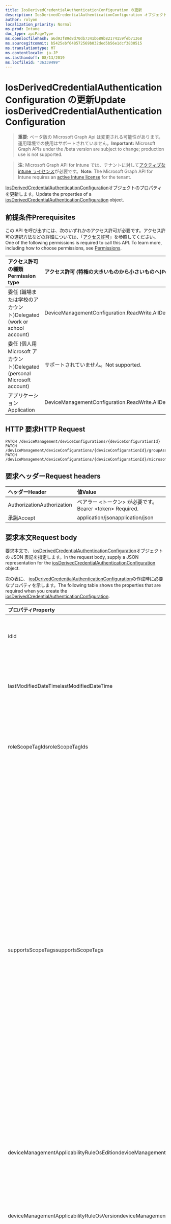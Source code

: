 ```yaml
---
title: IosDerivedCredentialAuthenticationConfiguration の更新
description: IosDerivedCredentialAuthenticationConfiguration オブジェクトのプロパティを更新します。
author: rolyon
localization_priority: Normal
ms.prod: Intune
doc_type: apiPageType
ms.openlocfilehash: a6d93f89d8d70db7341b689b82174159feb71368
ms.sourcegitcommit: b5425ebf648572569b032ded5b56e1dcf3830515
ms.translationtype: MT
ms.contentlocale: ja-JP
ms.lasthandoff: 08/13/2019
ms.locfileid: "36339499"
---
```

# <a name="update-iosderivedcredentialauthenticationconfiguration"></a><span data-ttu-id="aebb8-103">IosDerivedCredentialAuthenticationConfiguration の更新</span><span class="sxs-lookup"><span data-stu-id="aebb8-103">Update iosDerivedCredentialAuthenticationConfiguration</span></span>

> <span data-ttu-id="aebb8-104">**重要:** ベータ版の Microsoft Graph Api は変更される可能性があります。運用環境での使用はサポートされていません。</span><span class="sxs-lookup"><span data-stu-id="aebb8-104">**Important:** Microsoft Graph APIs under the /beta version are subject to change; production use is not supported.</span></span>

> <span data-ttu-id="aebb8-105">**注:** Microsoft Graph API for Intune では、テナントに対して[アクティブな intune ライセンス](https://go.microsoft.com/fwlink/?linkid=839381)が必要です。</span><span class="sxs-lookup"><span data-stu-id="aebb8-105">**Note:** The Microsoft Graph API for Intune requires an [active Intune license](https://go.microsoft.com/fwlink/?linkid=839381) for the tenant.</span></span>

<span data-ttu-id="aebb8-106">[IosDerivedCredentialAuthenticationConfiguration](../resources/intune-deviceconfig-iosderivedcredentialauthenticationconfiguration.md)オブジェクトのプロパティを更新します。</span><span class="sxs-lookup"><span data-stu-id="aebb8-106">Update the properties of a [iosDerivedCredentialAuthenticationConfiguration](../resources/intune-deviceconfig-iosderivedcredentialauthenticationconfiguration.md) object.</span></span>

## <a name="prerequisites"></a><span data-ttu-id="aebb8-107">前提条件</span><span class="sxs-lookup"><span data-stu-id="aebb8-107">Prerequisites</span></span>
<span data-ttu-id="aebb8-p101">この API を呼び出すには、次のいずれかのアクセス許可が必要です。アクセス許可の選択方法などの詳細については、「[アクセス許可](/graph/permissions-reference)」を参照してください。</span><span class="sxs-lookup"><span data-stu-id="aebb8-p101">One of the following permissions is required to call this API. To learn more, including how to choose permissions, see [Permissions](/graph/permissions-reference).</span></span>

|<span data-ttu-id="aebb8-110">アクセス許可の種類</span><span class="sxs-lookup"><span data-stu-id="aebb8-110">Permission type</span></span>|<span data-ttu-id="aebb8-111">アクセス許可 (特権の大きいものから小さいものへ)</span><span class="sxs-lookup"><span data-stu-id="aebb8-111">Permissions (from most to least privileged)</span></span>|
|:---|:---|
|<span data-ttu-id="aebb8-112">委任 (職場または学校のアカウント)</span><span class="sxs-lookup"><span data-stu-id="aebb8-112">Delegated (work or school account)</span></span>|<span data-ttu-id="aebb8-113">DeviceManagementConfiguration.ReadWrite.All</span><span class="sxs-lookup"><span data-stu-id="aebb8-113">DeviceManagementConfiguration.ReadWrite.All</span></span>|
|<span data-ttu-id="aebb8-114">委任 (個人用 Microsoft アカウント)</span><span class="sxs-lookup"><span data-stu-id="aebb8-114">Delegated (personal Microsoft account)</span></span>|<span data-ttu-id="aebb8-115">サポートされていません。</span><span class="sxs-lookup"><span data-stu-id="aebb8-115">Not supported.</span></span>|
|<span data-ttu-id="aebb8-116">アプリケーション</span><span class="sxs-lookup"><span data-stu-id="aebb8-116">Application</span></span>|<span data-ttu-id="aebb8-117">DeviceManagementConfiguration.ReadWrite.All</span><span class="sxs-lookup"><span data-stu-id="aebb8-117">DeviceManagementConfiguration.ReadWrite.All</span></span>|

## <a name="http-request"></a><span data-ttu-id="aebb8-118">HTTP 要求</span><span class="sxs-lookup"><span data-stu-id="aebb8-118">HTTP Request</span></span>
<!-- {
  "blockType": "ignored"
}
-->
``` http
PATCH /deviceManagement/deviceConfigurations/{deviceConfigurationId}
PATCH /deviceManagement/deviceConfigurations/{deviceConfigurationId}/groupAssignments/{deviceConfigurationGroupAssignmentId}/deviceConfiguration
PATCH /deviceManagement/deviceConfigurations/{deviceConfigurationId}/microsoft.graph.windowsDomainJoinConfiguration/networkAccessConfigurations/{deviceConfigurationId}
```

## <a name="request-headers"></a><span data-ttu-id="aebb8-119">要求ヘッダー</span><span class="sxs-lookup"><span data-stu-id="aebb8-119">Request headers</span></span>
|<span data-ttu-id="aebb8-120">ヘッダー</span><span class="sxs-lookup"><span data-stu-id="aebb8-120">Header</span></span>|<span data-ttu-id="aebb8-121">値</span><span class="sxs-lookup"><span data-stu-id="aebb8-121">Value</span></span>|
|:---|:---|
|<span data-ttu-id="aebb8-122">Authorization</span><span class="sxs-lookup"><span data-stu-id="aebb8-122">Authorization</span></span>|<span data-ttu-id="aebb8-123">ベアラー &lt;トークン&gt; が必要です。</span><span class="sxs-lookup"><span data-stu-id="aebb8-123">Bearer &lt;token&gt; Required.</span></span>|
|<span data-ttu-id="aebb8-124">承諾</span><span class="sxs-lookup"><span data-stu-id="aebb8-124">Accept</span></span>|<span data-ttu-id="aebb8-125">application/json</span><span class="sxs-lookup"><span data-stu-id="aebb8-125">application/json</span></span>|

## <a name="request-body"></a><span data-ttu-id="aebb8-126">要求本文</span><span class="sxs-lookup"><span data-stu-id="aebb8-126">Request body</span></span>
<span data-ttu-id="aebb8-127">要求本文で、 [iosDerivedCredentialAuthenticationConfiguration](../resources/intune-deviceconfig-iosderivedcredentialauthenticationconfiguration.md)オブジェクトの JSON 表記を指定します。</span><span class="sxs-lookup"><span data-stu-id="aebb8-127">In the request body, supply a JSON representation for the [iosDerivedCredentialAuthenticationConfiguration](../resources/intune-deviceconfig-iosderivedcredentialauthenticationconfiguration.md) object.</span></span>

<span data-ttu-id="aebb8-128">次の表に、 [iosDerivedCredentialAuthenticationConfiguration](../resources/intune-deviceconfig-iosderivedcredentialauthenticationconfiguration.md)の作成時に必要なプロパティを示します。</span><span class="sxs-lookup"><span data-stu-id="aebb8-128">The following table shows the properties that are required when you create the [iosDerivedCredentialAuthenticationConfiguration](../resources/intune-deviceconfig-iosderivedcredentialauthenticationconfiguration.md).</span></span>

|<span data-ttu-id="aebb8-129">プロパティ</span><span class="sxs-lookup"><span data-stu-id="aebb8-129">Property</span></span>|<span data-ttu-id="aebb8-130">型</span><span class="sxs-lookup"><span data-stu-id="aebb8-130">Type</span></span>|<span data-ttu-id="aebb8-131">説明</span><span class="sxs-lookup"><span data-stu-id="aebb8-131">Description</span></span>|
|:---|:---|:---|
|<span data-ttu-id="aebb8-132">id</span><span class="sxs-lookup"><span data-stu-id="aebb8-132">id</span></span>|<span data-ttu-id="aebb8-133">文字列</span><span class="sxs-lookup"><span data-stu-id="aebb8-133">String</span></span>|<span data-ttu-id="aebb8-134">エンティティのキー。</span><span class="sxs-lookup"><span data-stu-id="aebb8-134">Key of the entity.</span></span> <span data-ttu-id="aebb8-135">[deviceConfiguration](../resources/intune-deviceconfig-deviceconfiguration.md) から継承します</span><span class="sxs-lookup"><span data-stu-id="aebb8-135">Inherited from [deviceConfiguration](../resources/intune-deviceconfig-deviceconfiguration.md)</span></span>|
|<span data-ttu-id="aebb8-136">lastModifiedDateTime</span><span class="sxs-lookup"><span data-stu-id="aebb8-136">lastModifiedDateTime</span></span>|<span data-ttu-id="aebb8-137">DateTimeOffset</span><span class="sxs-lookup"><span data-stu-id="aebb8-137">DateTimeOffset</span></span>|<span data-ttu-id="aebb8-138">オブジェクトの最終更新の DateTime。</span><span class="sxs-lookup"><span data-stu-id="aebb8-138">DateTime the object was last modified.</span></span> <span data-ttu-id="aebb8-139">[deviceConfiguration](../resources/intune-deviceconfig-deviceconfiguration.md) から継承します</span><span class="sxs-lookup"><span data-stu-id="aebb8-139">Inherited from [deviceConfiguration](../resources/intune-deviceconfig-deviceconfiguration.md)</span></span>|
|<span data-ttu-id="aebb8-140">roleScopeTagIds</span><span class="sxs-lookup"><span data-stu-id="aebb8-140">roleScopeTagIds</span></span>|<span data-ttu-id="aebb8-141">文字列コレクション</span><span class="sxs-lookup"><span data-stu-id="aebb8-141">String collection</span></span>|<span data-ttu-id="aebb8-142">このエンティティインスタンスの範囲タグのリスト。</span><span class="sxs-lookup"><span data-stu-id="aebb8-142">List of Scope Tags for this Entity instance.</span></span> <span data-ttu-id="aebb8-143">[deviceConfiguration](../resources/intune-deviceconfig-deviceconfiguration.md) から継承します</span><span class="sxs-lookup"><span data-stu-id="aebb8-143">Inherited from [deviceConfiguration](../resources/intune-deviceconfig-deviceconfiguration.md)</span></span>|
|<span data-ttu-id="aebb8-144">supportsScopeTags</span><span class="sxs-lookup"><span data-stu-id="aebb8-144">supportsScopeTags</span></span>|<span data-ttu-id="aebb8-145">Boolean</span><span class="sxs-lookup"><span data-stu-id="aebb8-145">Boolean</span></span>|<span data-ttu-id="aebb8-146">基になるデバイス構成がスコープタグの割り当てをサポートしているかどうかを示します。</span><span class="sxs-lookup"><span data-stu-id="aebb8-146">Indicates whether or not the underlying Device Configuration supports the assignment of scope tags.</span></span> <span data-ttu-id="aebb8-147">この値が false である場合、ScopeTags プロパティへの割り当ては許可されません。エンティティは、スコープを持つユーザーには表示されません。</span><span class="sxs-lookup"><span data-stu-id="aebb8-147">Assigning to the ScopeTags property is not allowed when this value is false and entities will not be visible to scoped users.</span></span> <span data-ttu-id="aebb8-148">これは Silverlight で作成された従来のポリシーに対して実行され、Azure ポータルでポリシーを削除して再作成することによって解決できます。</span><span class="sxs-lookup"><span data-stu-id="aebb8-148">This occurs for Legacy policies created in Silverlight and can be resolved by deleting and recreating the policy in the Azure Portal.</span></span> <span data-ttu-id="aebb8-149">このプロパティに値を設定するには、 SetExtrusionDirection メソッドを適用します。</span><span class="sxs-lookup"><span data-stu-id="aebb8-149">This property is read-only.</span></span> <span data-ttu-id="aebb8-150">[deviceConfiguration](../resources/intune-deviceconfig-deviceconfiguration.md) から継承します</span><span class="sxs-lookup"><span data-stu-id="aebb8-150">Inherited from [deviceConfiguration](../resources/intune-deviceconfig-deviceconfiguration.md)</span></span>|
|<span data-ttu-id="aebb8-151">deviceManagementApplicabilityRuleOsEdition</span><span class="sxs-lookup"><span data-stu-id="aebb8-151">deviceManagementApplicabilityRuleOsEdition</span></span>|[<span data-ttu-id="aebb8-152">deviceManagementApplicabilityRuleOsEdition</span><span class="sxs-lookup"><span data-stu-id="aebb8-152">deviceManagementApplicabilityRuleOsEdition</span></span>](../resources/intune-deviceconfig-devicemanagementapplicabilityruleosedition.md)|<span data-ttu-id="aebb8-153">このポリシーの OS エディションの適用。</span><span class="sxs-lookup"><span data-stu-id="aebb8-153">The OS edition applicability for this Policy.</span></span> <span data-ttu-id="aebb8-154">[deviceConfiguration](../resources/intune-deviceconfig-deviceconfiguration.md) から継承します</span><span class="sxs-lookup"><span data-stu-id="aebb8-154">Inherited from [deviceConfiguration](../resources/intune-deviceconfig-deviceconfiguration.md)</span></span>|
|<span data-ttu-id="aebb8-155">deviceManagementApplicabilityRuleOsVersion</span><span class="sxs-lookup"><span data-stu-id="aebb8-155">deviceManagementApplicabilityRuleOsVersion</span></span>|[<span data-ttu-id="aebb8-156">deviceManagementApplicabilityRuleOsVersion</span><span class="sxs-lookup"><span data-stu-id="aebb8-156">deviceManagementApplicabilityRuleOsVersion</span></span>](../resources/intune-deviceconfig-devicemanagementapplicabilityruleosversion.md)|<span data-ttu-id="aebb8-157">このポリシーの OS バージョン適用ルール。</span><span class="sxs-lookup"><span data-stu-id="aebb8-157">The OS version applicability rule for this Policy.</span></span> <span data-ttu-id="aebb8-158">[deviceConfiguration](../resources/intune-deviceconfig-deviceconfiguration.md) から継承します</span><span class="sxs-lookup"><span data-stu-id="aebb8-158">Inherited from [deviceConfiguration](../resources/intune-deviceconfig-deviceconfiguration.md)</span></span>|
|<span data-ttu-id="aebb8-159">Devicemanagementの信頼性ルール Devicemode</span><span class="sxs-lookup"><span data-stu-id="aebb8-159">deviceManagementApplicabilityRuleDeviceMode</span></span>|[<span data-ttu-id="aebb8-160">Devicemanagementの信頼性ルール Devicemode</span><span class="sxs-lookup"><span data-stu-id="aebb8-160">deviceManagementApplicabilityRuleDeviceMode</span></span>](../resources/intune-deviceconfig-devicemanagementapplicabilityruledevicemode.md)|<span data-ttu-id="aebb8-161">このポリシーのデバイスモード適用ルール。</span><span class="sxs-lookup"><span data-stu-id="aebb8-161">The device mode applicability rule for this Policy.</span></span> <span data-ttu-id="aebb8-162">[deviceConfiguration](../resources/intune-deviceconfig-deviceconfiguration.md) から継承します</span><span class="sxs-lookup"><span data-stu-id="aebb8-162">Inherited from [deviceConfiguration](../resources/intune-deviceconfig-deviceconfiguration.md)</span></span>|
|<span data-ttu-id="aebb8-163">createdDateTime</span><span class="sxs-lookup"><span data-stu-id="aebb8-163">createdDateTime</span></span>|<span data-ttu-id="aebb8-164">DateTimeOffset</span><span class="sxs-lookup"><span data-stu-id="aebb8-164">DateTimeOffset</span></span>|<span data-ttu-id="aebb8-165">オブジェクトが作成された DateTime。</span><span class="sxs-lookup"><span data-stu-id="aebb8-165">DateTime the object was created.</span></span> <span data-ttu-id="aebb8-166">[deviceConfiguration](../resources/intune-deviceconfig-deviceconfiguration.md) から継承します</span><span class="sxs-lookup"><span data-stu-id="aebb8-166">Inherited from [deviceConfiguration](../resources/intune-deviceconfig-deviceconfiguration.md)</span></span>|
|<span data-ttu-id="aebb8-167">description</span><span class="sxs-lookup"><span data-stu-id="aebb8-167">description</span></span>|<span data-ttu-id="aebb8-168">String</span><span class="sxs-lookup"><span data-stu-id="aebb8-168">String</span></span>|<span data-ttu-id="aebb8-169">管理者が指定した、デバイス構成についての説明。</span><span class="sxs-lookup"><span data-stu-id="aebb8-169">Admin provided description of the Device Configuration.</span></span> <span data-ttu-id="aebb8-170">[deviceConfiguration](../resources/intune-deviceconfig-deviceconfiguration.md) から継承します</span><span class="sxs-lookup"><span data-stu-id="aebb8-170">Inherited from [deviceConfiguration](../resources/intune-deviceconfig-deviceconfiguration.md)</span></span>|
|<span data-ttu-id="aebb8-171">displayName</span><span class="sxs-lookup"><span data-stu-id="aebb8-171">displayName</span></span>|<span data-ttu-id="aebb8-172">String</span><span class="sxs-lookup"><span data-stu-id="aebb8-172">String</span></span>|<span data-ttu-id="aebb8-173">管理者が指定した、デバイス構成の名前。</span><span class="sxs-lookup"><span data-stu-id="aebb8-173">Admin provided name of the device configuration.</span></span> <span data-ttu-id="aebb8-174">[deviceConfiguration](../resources/intune-deviceconfig-deviceconfiguration.md) から継承します</span><span class="sxs-lookup"><span data-stu-id="aebb8-174">Inherited from [deviceConfiguration](../resources/intune-deviceconfig-deviceconfiguration.md)</span></span>|
|<span data-ttu-id="aebb8-175">version</span><span class="sxs-lookup"><span data-stu-id="aebb8-175">version</span></span>|<span data-ttu-id="aebb8-176">Int32</span><span class="sxs-lookup"><span data-stu-id="aebb8-176">Int32</span></span>|<span data-ttu-id="aebb8-177">デバイス構成のバージョン。</span><span class="sxs-lookup"><span data-stu-id="aebb8-177">Version of the device configuration.</span></span> <span data-ttu-id="aebb8-178">[deviceConfiguration](../resources/intune-deviceconfig-deviceconfiguration.md) から継承します</span><span class="sxs-lookup"><span data-stu-id="aebb8-178">Inherited from [deviceConfiguration](../resources/intune-deviceconfig-deviceconfiguration.md)</span></span>|



## <a name="response"></a><span data-ttu-id="aebb8-179">応答</span><span class="sxs-lookup"><span data-stu-id="aebb8-179">Response</span></span>
<span data-ttu-id="aebb8-180">成功した場合、このメソッド`200 OK`は応答コードと、応答本文で更新された[iosDerivedCredentialAuthenticationConfiguration](../resources/intune-deviceconfig-iosderivedcredentialauthenticationconfiguration.md)オブジェクトを返します。</span><span class="sxs-lookup"><span data-stu-id="aebb8-180">If successful, this method returns a `200 OK` response code and an updated [iosDerivedCredentialAuthenticationConfiguration](../resources/intune-deviceconfig-iosderivedcredentialauthenticationconfiguration.md) object in the response body.</span></span>

## <a name="example"></a><span data-ttu-id="aebb8-181">例</span><span class="sxs-lookup"><span data-stu-id="aebb8-181">Example</span></span>

### <a name="request"></a><span data-ttu-id="aebb8-182">要求</span><span class="sxs-lookup"><span data-stu-id="aebb8-182">Request</span></span>
<span data-ttu-id="aebb8-183">以下は、要求の例です。</span><span class="sxs-lookup"><span data-stu-id="aebb8-183">Here is an example of the request.</span></span>
``` http
PATCH https://graph.microsoft.com/beta/deviceManagement/deviceConfigurations/{deviceConfigurationId}
Content-type: application/json
Content-length: 1050

{
  "@odata.type": "#microsoft.graph.iosDerivedCredentialAuthenticationConfiguration",
  "roleScopeTagIds": [
    "Role Scope Tag Ids value"
  ],
  "supportsScopeTags": true,
  "deviceManagementApplicabilityRuleOsEdition": {
    "@odata.type": "microsoft.graph.deviceManagementApplicabilityRuleOsEdition",
    "osEditionTypes": [
      "windows10EnterpriseN"
    ],
    "name": "Name value",
    "ruleType": "exclude"
  },
  "deviceManagementApplicabilityRuleOsVersion": {
    "@odata.type": "microsoft.graph.deviceManagementApplicabilityRuleOsVersion",
    "minOSVersion": "Min OSVersion value",
    "maxOSVersion": "Max OSVersion value",
    "name": "Name value",
    "ruleType": "exclude"
  },
  "deviceManagementApplicabilityRuleDeviceMode": {
    "@odata.type": "microsoft.graph.deviceManagementApplicabilityRuleDeviceMode",
    "deviceMode": "sModeConfiguration",
    "name": "Name value",
    "ruleType": "exclude"
  },
  "description": "Description value",
  "displayName": "Display Name value",
  "version": 7
}
```

### <a name="response"></a><span data-ttu-id="aebb8-184">応答</span><span class="sxs-lookup"><span data-stu-id="aebb8-184">Response</span></span>
<span data-ttu-id="aebb8-p113">以下は、応答の例です。注:簡潔にするために、ここに示す応答オブジェクトは切り詰められている場合があります。すべてのプロパティは実際の呼び出しから返されます。</span><span class="sxs-lookup"><span data-stu-id="aebb8-p113">Here is an example of the response. Note: The response object shown here may be truncated for brevity. All of the properties will be returned from an actual call.</span></span>
``` http
HTTP/1.1 200 OK
Content-Type: application/json
Content-Length: 1222

{
  "@odata.type": "#microsoft.graph.iosDerivedCredentialAuthenticationConfiguration",
  "id": "01713f58-3f58-0171-583f-7101583f7101",
  "lastModifiedDateTime": "2017-01-01T00:00:35.1329464-08:00",
  "roleScopeTagIds": [
    "Role Scope Tag Ids value"
  ],
  "supportsScopeTags": true,
  "deviceManagementApplicabilityRuleOsEdition": {
    "@odata.type": "microsoft.graph.deviceManagementApplicabilityRuleOsEdition",
    "osEditionTypes": [
      "windows10EnterpriseN"
    ],
    "name": "Name value",
    "ruleType": "exclude"
  },
  "deviceManagementApplicabilityRuleOsVersion": {
    "@odata.type": "microsoft.graph.deviceManagementApplicabilityRuleOsVersion",
    "minOSVersion": "Min OSVersion value",
    "maxOSVersion": "Max OSVersion value",
    "name": "Name value",
    "ruleType": "exclude"
  },
  "deviceManagementApplicabilityRuleDeviceMode": {
    "@odata.type": "microsoft.graph.deviceManagementApplicabilityRuleDeviceMode",
    "deviceMode": "sModeConfiguration",
    "name": "Name value",
    "ruleType": "exclude"
  },
  "createdDateTime": "2017-01-01T00:02:43.5775965-08:00",
  "description": "Description value",
  "displayName": "Display Name value",
  "version": 7
}
```






